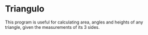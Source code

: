 # Triangulo
This program is useful for calculating area, angles and heights of any triangle, given the measurements of its 3 sides.
